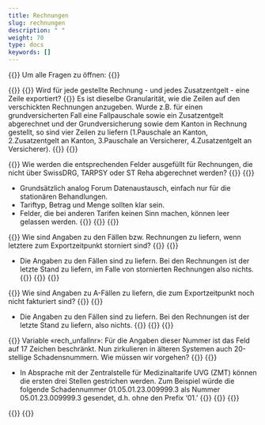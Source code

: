 ```yaml
---
title: Rechnungen 
slug: rechnungen
description: " "
weight: 70
type: docs
keywords: []
---
```


{{<faqBlock>}}
Um alle Fragen zu öffnen: {{<collapsibleGroupCommand groupId="rechnungen">}}

{{<numberedList>}}
{{<listItem>}}
Wird für jede gestellte Rechnung - und jedes Zusatzentgelt - eine Zeile exportiert?
{{<collapsibleBlock groupId="rechnungen">}}
Es ist dieselbe Granularität, wie die Zeilen auf den verschickten Rechnungen anzugeben. Wurde z.B. für einen grundversicherten Fall eine Fallpauschale sowie ein Zusatzentgelt abgerechnet und der Grundversicherung sowie dem Kanton in Rechnung gestellt, so sind vier Zeilen zu liefern (1.Pauschale an Kanton, 2.Zusatzentgelt an Kanton, 3.Pauschale an Versicherer, 4.Zusatzentgelt an Versicherer).
{{</collapsibleBlock>}}
{{</listItem>}}

{{<listItem>}}
Wie werden die entsprechenden Felder ausgefüllt für Rechnungen, die nicht über SwissDRG, TARPSY oder ST Reha abgerechnet werden?
{{<collapsibleBlock groupId="rechnungen">}}
{{<markdown>}}
-	Grundsätzlich analog Forum Datenaustausch, einfach nur für die stationären Behandlungen. 
-	Tariftyp, Betrag und Menge sollten klar sein. 
-	Felder, die bei anderen Tarifen keinen Sinn machen, können leer gelassen werden. 
{{</markdown>}}
{{</collapsibleBlock>}}
{{</listItem>}}

{{<listItem>}}
Wie sind Angaben zu den Fällen bzw. Rechnungen zu liefern, wenn letztere zum Exportzeitpunkt storniert sind?
{{<collapsibleBlock groupId="rechnungen">}}
{{<markdown>}}
- Die Angaben zu den Fällen sind zu liefern. Bei den Rechnungen ist der letzte Stand zu liefern, im Falle von stornierten Rechnungen also nichts.
{{</markdown>}}
{{</collapsibleBlock>}}
{{</listItem>}}

{{<listItem>}}
Wie sind Angaben zu A-Fällen zu liefern, die zum Exportzeitpunkt noch nicht fakturiert sind?
{{<collapsibleBlock groupId="rechnungen">}}
{{<markdown>}}
- Die Angaben zu den Fällen sind zu liefern. Bei den Rechnungen ist der letzte Stand zu liefern, also nichts.
{{</markdown>}}
{{</collapsibleBlock>}}
{{</listItem>}}

{{<listItem>}}
Variable «rech_unfallnr»: Für die Angaben dieser Nummer ist das Feld auf 17 Zeichen beschränkt. Nun zirkulieren in älteren Systemen auch 20-stellige Schadensnummern. Wie müssen wir vorgehen?
{{<collapsibleBlock groupId="rechnungen">}}
{{<markdown>}}
-	In Absprache mit der Zentralstelle für Medizinaltarife UVG (ZMT) können die ersten drei Stellen gestrichen werden. Zum Beispiel würde die folgende Schadennummer 01.05.01.23.009999.3 als Nummer 05.01.23.009999.3 gesendet, d.h. ohne den Prefix ‘01.’
{{</markdown>}}
{{</collapsibleBlock>}}
{{</listItem>}}

{{</numberedList>}}
{{</faqBlock>}}
